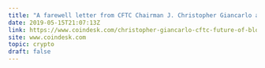 ```yaml
---
title: "A farewell letter from CFTC Chairman J. Christopher Giancarlo aka 'Crypto Dad'"
date: 2019-05-15T21:07:13Z
link: https://www.coindesk.com/christopher-giancarlo-cftc-future-of-blockchain?__twitter_impression=true&amp=&amp=&utm_medium=RSS&utm_source=hune
site: www.coindesk.com
topic: crypto
draft: false
---
```

